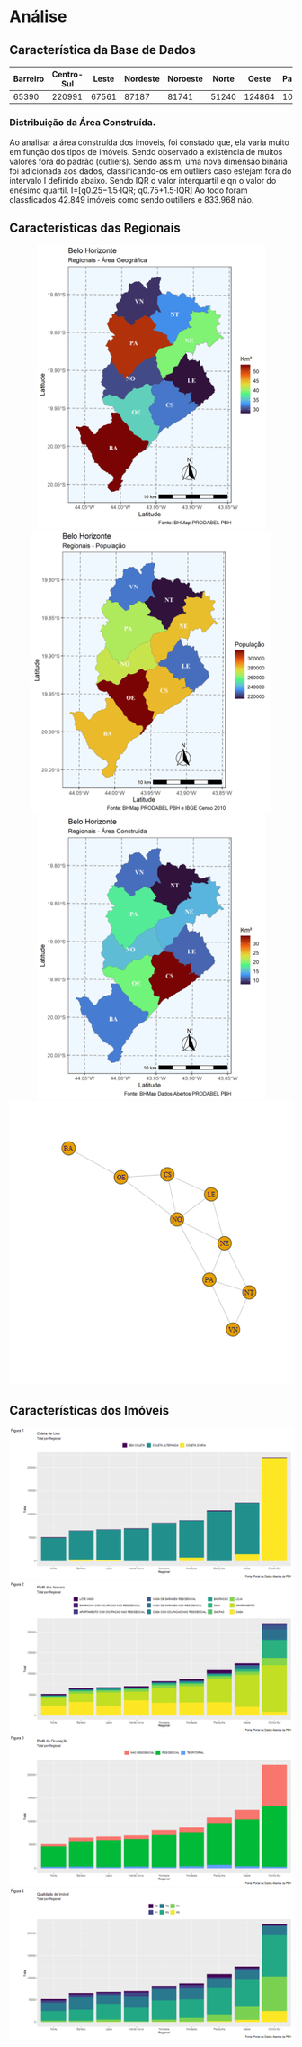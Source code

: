 # Análise

## Característica da Base de Dados
Barreiro|Centro-Sul|Leste|Nordeste|Noroeste|Norte|Oeste|Pampulha|Venda Nova | **Total**
--|--|--|--|--|--|--|--|--|--
65390|220991|67561|87187|81741|51240|124864|108035|69808| **876817**

### Distribuição da Área Construída. 

Ao analisar a área construída dos imóveis, foi constado que, ela varia muito em função dos tipos de imóveis. Sendo observado a existência de muitos valores fora do padrão (outliers). Sendo assim, uma nova dimensão binária foi adicionada aos dados, classificando-os em outliers caso estejam fora do intervalo I definido abaixo. Sendo IQR o valor interquartil e qn o valor do enésimo quartil.
I=[q0.25−1.5⋅IQR; q0.75+1.5⋅IQR]
Ao todo foram classficados 42.849 imóveis como sendo outiliers e 833.968 não.

## Características das Regionais
![alt Perfil por Regionais](https://raw.githubusercontent.com/guinamen/aprendizado/master/Imagens/area.png)
![alt Perfil por Regionais](https://raw.githubusercontent.com/guinamen/aprendizado/master/Imagens/populacao.png)
![alt Perfil por Regionais](https://raw.githubusercontent.com/guinamen/aprendizado/master/Imagens/area_construida.png)
![alt Perfil por Regionais](https://raw.githubusercontent.com/guinamen/aprendizado/master/Imagens/grafo.png)

## Características dos Imóveis

![alt Perfil da Coleta de Lixo por Regionais](https://raw.githubusercontent.com/guinamen/aprendizado/master/Imagens/coleta.png)
![alt Perfil por Regionais](https://raw.githubusercontent.com/guinamen/aprendizado/master/Imagens/perfil.png)
![alt Perfil por Regionais](https://raw.githubusercontent.com/guinamen/aprendizado/master/Imagens/ocupacao.png)
![alt Perfil por Regionais](https://raw.githubusercontent.com/guinamen/aprendizado/master/Imagens/acabamento.png)
